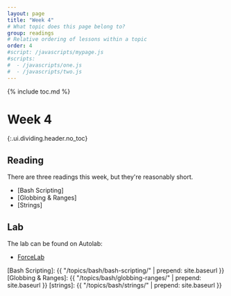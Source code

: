 ```yaml
---
layout: page
title: "Week 4"
# What topic does this page belong to?
group: readings
# Relative ordering of lessons within a topic
order: 4
#script: /javascripts/mypage.js
#scripts:
#  - /javascripts/one.js
#  - /javascripts/two.js
---
```



{% include toc.md %}

# Week 4
{:.ui.dividing.header.no_toc}

## Reading

There are three readings this week, but they're reasonably short.

- [Bash Scripting]
- [Globbing & Ranges]
- [Strings]

## Lab

The lab can be found on Autolab:

- [ForceLab](https://autolab.andrew.cmu.edu/courses/15131-f17/assessments/forcelab)


[Bash Scripting]:    {{ "/topics/bash/bash-scripting/"  | prepend: site.baseurl }}
[Globbing & Ranges]: {{ "/topics/bash/globbing-ranges/" | prepend: site.baseurl }}
[strings]:           {{ "/topics/bash/strings/"         | prepend: site.baseurl }}
